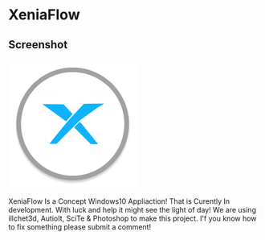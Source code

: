 # XeniaFlow
## Screenshot
![Screenshot](https://github.com/jackrabbit72380/XeniaFlow/blob/main/Xeniaflowicon.png)

XeniaFlow Is a Concept Windows10 Appliaction! That is Curently In development.
With luck and help it might see the light of day!
We are using illchet3d, AutioIt, SciTe & Photoshop to make this project.
I'f you know how to fix something please submit a comment!
